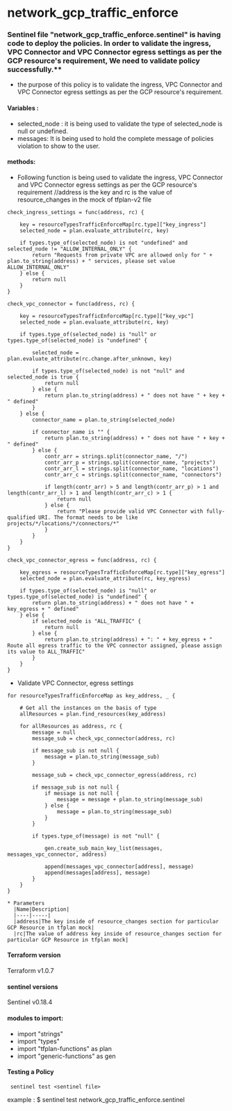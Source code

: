 # network_gcp_traffic_enforce

### Sentinel file "network_gcp_traffic_enforce.sentinel" is having code to deploy the policies. In order to validate the ingress, VPC Connector and VPC Connector egress settings as per the GCP resource's requirement, We need to validate policy successfully.**
* the purpose of this policy is to validate the ingress, VPC Connector and VPC Connector egress settings as per the GCP resource's requirement.
#### Variables :
* selected_node : it is being used to validate the type of selected_node is null or undefined.
* messages: It is being used to hold the complete message of policies violation to show to the user.
#### methods:

* Following function is being used to validate the ingress, VPC Connector and VPC Connector egress settings as per the GCP resource's requirement
//address is the key and rc is the value of resource_changes in the mock of tfplan-v2 file

```
check_ingress_settings = func(address, rc) {

	key = resourceTypesTrafficEnforceMap[rc.type]["key_ingress"]
	selected_node = plan.evaluate_attribute(rc, key)

	if types.type_of(selected_node) is not "undefined" and selected_node != "ALLOW_INTERNAL_ONLY" {
		return "Requests from private VPC are allowed only for " + plan.to_string(address) + " services, please set value ALLOW_INTERNAL_ONLY"
	} else {
		return null
	}
}

check_vpc_connector = func(address, rc) {

	key = resourceTypesTrafficEnforceMap[rc.type]["key_vpc"]
	selected_node = plan.evaluate_attribute(rc, key)

	if types.type_of(selected_node) is "null" or types.type_of(selected_node) is "undefined" {

		selected_node = plan.evaluate_attribute(rc.change.after_unknown, key)

		if types.type_of(selected_node) is not "null" and selected_node is true {
			return null
		} else {
			return plan.to_string(address) + " does not have " + key + " defined"
		}
	} else {
		connector_name = plan.to_string(selected_node)

		if connector_name is "" {
			return plan.to_string(address) + " does not have " + key + " defined"
		} else {
			contr_arr = strings.split(connector_name, "/")
			contr_arr_p = strings.split(connector_name, "projects")
			contr_arr_l = strings.split(connector_name, "locations")
			contr_arr_c = strings.split(connector_name, "connectors")

			if length(contr_arr) > 5 and length(contr_arr_p) > 1 and length(contr_arr_l) > 1 and length(contr_arr_c) > 1 {
				return null
			} else {
				return "Please provide valid VPC Connector with fully-qualified URI. The format needs to be like projects/*/locations/*/connectors/*"
			}
		}
	}
}

check_vpc_connector_egress = func(address, rc) {

	key_egress = resourceTypesTrafficEnforceMap[rc.type]["key_egress"]
	selected_node = plan.evaluate_attribute(rc, key_egress)

	if types.type_of(selected_node) is "null" or types.type_of(selected_node) is "undefined" {
		return plan.to_string(address) + " does not have " + key_egress + " defined"
	} else {
		if selected_node is "ALL_TRAFFIC" {
			return null
		} else {
			return plan.to_string(address) + ": " + key_egress + " Route all egress traffic to the VPC connector assigned, please assign its value to ALL_TRAFFIC"
		}
	}
}
```
* Validate VPC Connector, egress settings

```
for resourceTypesTrafficEnforceMap as key_address, _ {

	# Get all the instances on the basis of type
	allResources = plan.find_resources(key_address)

	for allResources as address, rc {
		message = null
		message_sub = check_vpc_connector(address, rc)

		if message_sub is not null {
			message = plan.to_string(message_sub)
		}

		message_sub = check_vpc_connector_egress(address, rc)

		if message_sub is not null {
			if message is not null {
				message = message + plan.to_string(message_sub)
			} else {
				message = plan.to_string(message_sub)
			}
		}

		if types.type_of(message) is not "null" {

			gen.create_sub_main_key_list(messages, messages_vpc_connector, address)

			append(messages_vpc_connector[address], message)
			append(messages[address], message)
		}
	}
}
```

    * Parameters
      |Name|Description|
      |----|-----|
      |address|The key inside of resource_changes section for particular GCP Resource in tfplan mock|
      |rc|The value of address key inside of resource_changes section for particular GCP Resource in tfplan mock|


#### Terraform version 
Terraform v1.0.7

#### sentinel versions 
Sentinel v0.18.4 

#### modules to import:
* import "strings"
* import "types"
* import "tfplan-functions" as plan
* import "generic-functions" as gen

#### Testing a Policy
     sentinel test <sentinel file> 
example : 
 $ sentinel test network_gcp_traffic_enforce.sentinel 
